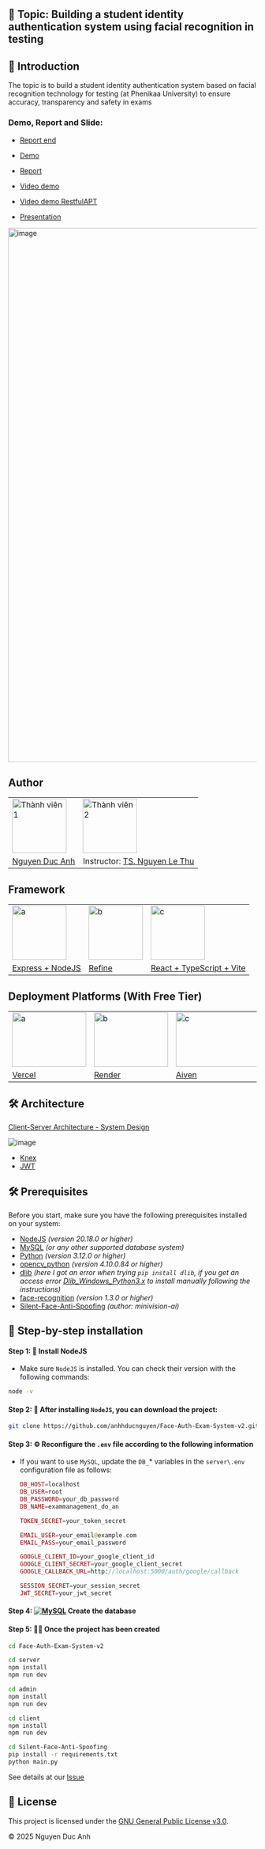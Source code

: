 ## 🚀 Topic: **Building a student identity authentication system using facial recognition in testing**

## 🌟 Introduction

The topic is to build a student identity authentication system based on facial recognition technology for testing (at Phenikaa University) to ensure accuracy, transparency and safety in exams

### Demo, Report and Slide:

- [Report end](https://drive.google.com/file/d/1-bP90zc_bQZHl4FUsAy8LnrN_AadYbuH/view?usp=drive_link)

- [Demo](https://graduation-project-g77v.vercel.app/)

- [Report](https://drive.google.com/drive/folders/1McMyjsh_j6sM73bt2YO14lyoNT0qciUn?usp=sharing)
  
- [Video demo]()

- [Video demo RestfulAPT]()

- [Presentation](https://docs.google.com/presentation/d/1EiE-V7rhQUFzrl4LUHCwmE-cnmJaG2W8/edit?usp=drive_link&ouid=106022633102123512100&rtpof=true&sd=true)

<img width="863" height="1080" alt="image" src="https://github.com/user-attachments/assets/7106414b-7ec9-42ad-b6c8-2a3e42f2d099" />


## Author
<table>
  <tr>
    <td><img src="https://github.com/user-attachments/assets/f50ae9b1-d56b-4ab6-b8d5-577bffdc9f15" alt="Thành viên 1"  height="110" /></td>
    <!-- <td><img src="https://avatars.githubusercontent.com/u/140246455?v=4" alt="Thành viên 1"  height="110" /></td> -->
    <td><img src="https://avatars.githubusercontent.com/u/165644902?v=4" alt="Thành viên 2"  height="110" /></td>
  <!-- <td><img src="https://i.ytimg.com/vi/g5Vki3T8clw/maxresdefault.jpg" alt="Product"  height="110" /></td> -->
  </tr>

  <tr>
    <td>
        <a href="https://github.com/anhhducnguyen" target="_blank">Nguyen Duc Anh</a>
    </td>
    <td>Instructor:
      <a href="https://github.com/lethunguyen" target="_blank">TS. Nguyen Le Thu</a>
    </td>
  </tr>
</table>

## Framework

<table>
  <tr>
    <td><img src="https://encrypted-tbn0.gstatic.com/images?q=tbn:ANd9GcT5tzpUX3l9HzU3Mky3pyyEOvfvELBsmn3PlQ&s" alt="a"  height="110" /></td>
    <td><img src="https://avatars.githubusercontent.com/u/104967037?s=280&v=4" alt="b"  height="110" /></td>
    <td><img src="https://miro.medium.com/v2/resize:fit:1400/1*poaGV4iICp06Q-yTlA2g_g.png" alt="c"  height="110" /></td>
  </tr>

  <tr>
    <td>
        <a href="https://expressjs.com/" target="_blank">Express + NodeJS</a>
    </td>
    <td>
      <a href="https://refine.dev/" target="_blank">Refine</a>
    </td>
    <td>
      <a href="https://vite.dev/guide/" target="_blank">React + TypeScript + Vite</a>
    </td>
  </tr>
</table>

## Deployment Platforms (With Free Tier)

<table>
  <tr>
    <td><img src="https://logowik.com/content/uploads/images/vercel1868.jpg" alt="a" width="150" height="110" /></td>
    <td><img src="https://www.bvp.com/assets/uploads/2023/06/portfolio-render-updated.png" alt="b" width="150" height="110" /></td>
    <td><img src="https://d15shllkswkct0.cloudfront.net/wp-content/blogs.dir/1/files/2022/05/Aiven-logo.jpg" alt="c"  width="170" height="110" /></td>
    <td><img src="https://redis.io/wp-content/uploads/2024/04/Logotype.svg?auto=webp&quality=85,75&width=120" alt="c" width="150" height="110" /></td>
  </tr>

  <tr>
    <td>
        <a href="https://vercel.com/" target="_blank">Vercel</a>
    </td>
    <td>
      <a href="https://render.com/" target="_blank">Render</a>
    </td>
    <td>
      <a href="https://aiven.io/" target="_blank">Aiven</a>
    </td>
     <td>
      <a href="https://redis.io/" target="_blank">Redis</a>
    </td>
  </tr>
</table>

## 🛠️ Architecture

[Client-Server Architecture - System Design](https://www.geeksforgeeks.org/system-design/client-server-architecture-system-design/)

![image](https://github.com/user-attachments/assets/2f98fd2e-1728-4298-9354-58efb40fbca9)

- [Knex](https://knexjs.org/)
- [JWT](https://jwt.io/)

## 🛠️ Prerequisites
Before you start, make sure you have the following prerequisites installed on your system:

- [NodeJS](https://nodejs.org/en/download) _(version 20.18.0 or higher)_
- [MySQL](https://www.mysql.com/downloads/) _(or any other supported database system)_
- [Python](https://www.python.org/) _(version 3.12.0 or higher)_
- [opencv_python](https://opencv.org/) _(version 4.10.0.84 or higher)_
- [dlib](https://github.com/davisking/dlib) _(here I got an error when trying `pip install dlib`, if you get an access error [Dlib_Windows_Python3.x](https://github.com/z-mahmud22/Dlib_Windows_Python3.x) to install manually following the instructions)_
- [face-recognition](https://github.com/ageitgey/face_recognition) _(version 1.3.0 or higher)_
- [Silent-Face-Anti-Spoofing](https://github.com/minivision-ai/Silent-Face-Anti-Spoofing) _(author: minivision-ai)_

## 🔧 Step-by-step installation
#### **Step 1**: 🚀 Install NodeJS

- Make sure `NodeJS` is installed. You can check their version with the following commands:

```bash
node -v
```

#### **Step 2**: 📁 After installing `NodeJS`, you can download the project:

```bash
git clone https://github.com/anhhducnguyen/Face-Auth-Exam-System-v2.git
```

#### **Step 3**: ⚙️ Reconfigure the `.env` file according to the following information
- If you want to use `MySQL`, update the `DB_`* variables in the `server\.env` configuration file as follows:
  
    ```php
    DB_HOST=localhost
    DB_USER=root
    DB_PASSWORD=your_db_password
    DB_NAME=exammanagement_do_an

    TOKEN_SECRET=your_token_secret

    EMAIL_USER=your_email@example.com	
    EMAIL_PASS=your_email_password

    GOOGLE_CLIENT_ID=your_google_client_id
    GOOGLE_CLIENT_SECRET=your_google_client_secret
    GOOGLE_CALLBACK_URL=http://localhost:5000/auth/google/callback

    SESSION_SECRET=your_session_secret
    JWT_SECRET=your_jwt_secret
    ```


#### **Step 4**: <a href="#"><img alt="MySQL" src="https://img.shields.io/badge/MySQL-4479A1.svg?logo=MySQL&logoColor=white"></a> Create the database

#### **Step 5**: 🏃‍♂️ Once the project has been created

```bash
cd Face-Auth-Exam-System-v2
```

```bash
cd server
npm install
npm run dev 
```

```bash
cd admin
npm install
npm run dev 
```

```bash
cd client
npm install
npm run dev 
```

```bash
cd Silent-Face-Anti-Spoofing
pip install -r requirements.txt
python main.py
```



See details at our [Issue](https://github.com/anhhducnguyen/Face-Auth-Exam-System-v2/issues/1)

## 📄 License

This project is licensed under the [GNU General Public License v3.0](https://www.gnu.org/licenses/gpl-3.0.html).

© 2025 Nguyen Duc Anh




